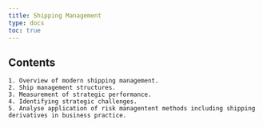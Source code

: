 ```yaml
---
title: Shipping Management
type: docs
toc: true
---
```

## Contents

    1. Overview of modern shipping management.
    2. Ship management structures. 
    3. Measurement of strategic performance.
    4. Identifying strategic challenges.
    5. Analyse application of risk managentent methods including shipping derivatives in business practice.


